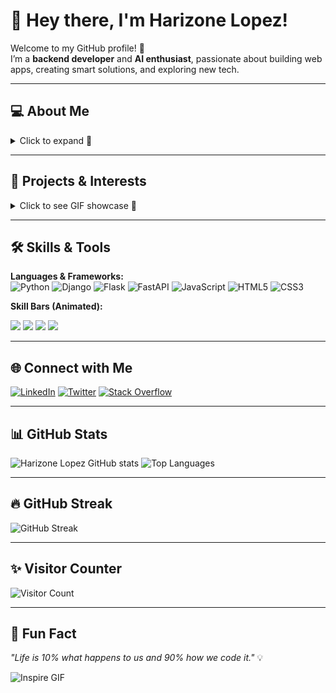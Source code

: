 # 👋 Hey there, I'm Harizone Lopez!  

Welcome to my GitHub profile! 🌟  
I’m a **backend developer** and **AI enthusiast**, passionate about building web apps, creating smart solutions, and exploring new tech.

---

## 💻 About Me
<details>
<summary>Click to expand 👀</summary>

- 🏗️ Building web apps with **Django**, **Flask**, **FastAPI**  
- 🤖 Exploring **AI/ML projects**, computer vision, and image classification  
- ⚡ Problem-solving with **Python** and modern frameworks  
- 🎯 Continuously learning and coding efficiently  

![Coding GIF](https://media.giphy.com/media/l0MYt5jPR6QX5pnqM/giphy.gif)

</details>

---

## 🌟 Projects & Interests
<details>
<summary>Click to see GIF showcase 🎉</summary>

| AI & ML 🤖 | Web Development 🌐 | Fun & Learning 🎨 |
|------------|------------------|-----------------|
| ![AI GIF](https://media.giphy.com/media/3oKIPwoeGErMmaI43C/giphy.gif) | ![Web GIF](https://media.giphy.com/media/26xBwdIuRJiAiBzwA/giphy.gif) | ![Fun GIF](https://media.giphy.com/media/l0Exk8EUzSLsrErEQ/giphy.gif) |

</details>

---

## 🛠️ Skills & Tools

**Languages & Frameworks:**  
![Python](https://img.shields.io/badge/Python-3776AB?style=flat&logo=python&logoColor=white)
![Django](https://img.shields.io/badge/Django-092E20?style=flat&logo=django&logoColor=white)
![Flask](https://img.shields.io/badge/Flask-000000?style=flat&logo=flask&logoColor=white)
![FastAPI](https://img.shields.io/badge/FastAPI-009688?style=flat&logo=fastapi&logoColor=white)
![JavaScript](https://img.shields.io/badge/JavaScript-F7DF1E?style=flat&logo=javascript&logoColor=black)
![HTML5](https://img.shields.io/badge/HTML5-E34F26?style=flat&logo=html5&logoColor=white)
![CSS3](https://img.shields.io/badge/CSS3-1572B6?style=flat&logo=css3&logoColor=white)

**Skill Bars (Animated):**  
<p float="left">
  <img src="https://img.shields.io/badge/Python-90%25-3776AB?style=for-the-badge"/>
  <img src="https://img.shields.io/badge/Django-85%25-092E20?style=for-the-badge"/>
  <img src="https://img.shields.io/badge/Flask-80%25-000000?style=for-the-badge"/>
  <img src="https://img.shields.io/badge/FastAPI-75%25-009688?style=for-the-badge"/>
</p>

---

## 🌐 Connect with Me
[![LinkedIn](https://img.shields.io/badge/-LinkedIn-blue?style=flat&logo=linkedin&logoColor=white)](https://www.linkedin.com/in/harizone-lopez-a267b625b) 
[![Twitter](https://img.shields.io/badge/-Twitter-1DA1F2?style=flat&logo=twitter&logoColor=white)](https://twitter.com/harison_lo57854) 
[![Stack Overflow](https://img.shields.io/badge/-Stack%20Overflow-FE7A16?style=flat&logo=stackoverflow&logoColor=white)](https://stackoverflow.com/users/23263701/harizone-lopez)

---

## 📊 GitHub Stats

![Harizone Lopez GitHub stats](https://github-readme-stats.vercel.app/api?username=harizonelopez&show_icons=true&theme=radical)
![Top Languages](https://github-readme-stats.vercel.app/api/top-langs/?username=harizonelopez&layout=compact&theme=radical)

---

## 🔥 GitHub Streak

![GitHub Streak](https://streak-stats.demolab.com?user=harizonelopez&theme=radical&hide_border=true)

---

## ✨ Visitor Counter
![Visitor Count](https://hits.seeyoufarm.com/api/count/incr/badge.svg?url=https%3A%2F%2Fgithub.com%2Fharizonelopez&count_bg=%2379C83D&title_bg=%23555555&icon=&icon_color=%23E7E7E7&title=Visitors&edge_flat=false)

---

## 🎨 Fun Fact
_"Life is 10% what happens to us and 90% how we code it."_ 💡  

![Inspire GIF](https://media.giphy.com/media/3o7aCTPPm4OHfRLSH6/giphy.gif)

